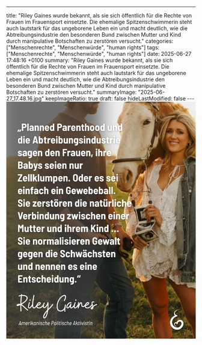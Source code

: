 ---
title: "Riley Gaines wurde bekannt, als sie sich öffentlich für die Rechte von Frauen im Frauensport einsetzte. Die ehemalige Spitzenschwimmerin steht auch lautstark für das ungeborene Leben ein und macht deutlich, wie die Abtreibungsindustrie den besonderen Bund zwischen Mutter und Kind durch manipulative Botschaften zu zerstören versucht."
categories: ["Menschenrechte", "Menschenwürde", "human rights"]
tags: ["Menschenrechte", "Menschenwürde", "human rights"]
date: 2025-06-27 17:48:16 +0100
summary: "Riley Gaines wurde bekannt, als sie sich öffentlich für die Rechte von Frauen im Frauensport einsetzte. Die ehemalige Spitzenschwimmerin steht auch lautstark für das ungeborene Leben ein und macht deutlich, wie die Abtreibungsindustrie den besonderen Bund zwischen Mutter und Kind durch manipulative Botschaften zu zerstören versucht."
summaryImage: "2025-06-27_17.48.16.jpg"
keepImageRatio: true
draft: false
hideLastModified: false
---[![Riley Gaines wurde bekannt, als sie sich öffentlich für die Rechte von Frauen im Frauensport einsetzte. Die ehemalige Spitzenschwimmerin steht auch lautstark für das ungeborene Leben ein und macht deutlich, wie die Abtreibungsindustrie den besonderen Bund zwischen Mutter und Kind durch manipulative Botschaften zu zerstören versucht.](2025-06-27_17.48.16.jpg "Riley Gaines wurde bekannt, als sie sich öffentlich für die Rechte von Frauen im Frauensport einsetzte. Die ehemalige Spitzenschwimmerin steht auch lautstark für das ungeborene Leben ein und macht deutlich, wie die Abtreibungsindustrie den besonderen Bund zwischen Mutter und Kind durch manipulative Botschaften zu zerstören versucht.")](https://www.sundaysforlife.org/de)